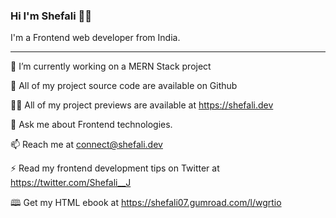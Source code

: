 ### Hi I'm Shefali 👩‍💻

I'm a Frontend web developer from India.

_______________________________________________________________________________________________________________________________________________________________________________________________________________________________


🔭 I’m currently working on a MERN Stack project

🤝 All of my project source code are available on Github

👩‍💻 All of my project previews are available at https://shefali.dev

💬 Ask me about Frontend technologies.

📫 Reach me at connect@shefali.dev

⚡ Read my frontend development tips on Twitter at https://twitter.com/Shefali__J

🕮 Get my HTML ebook at https://shefali07.gumroad.com/l/wgrtio




